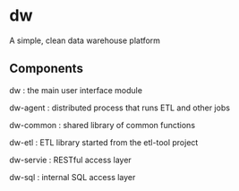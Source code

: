 # dw
A simple, clean data warehouse platform

## Components

dw : the main user interface module

dw-agent : distributed process that runs ETL and other jobs

dw-common : shared library of common functions

dw-etl : ETL library started from the etl-tool project

dw-servie : RESTful access layer

dw-sql : internal SQL access layer

